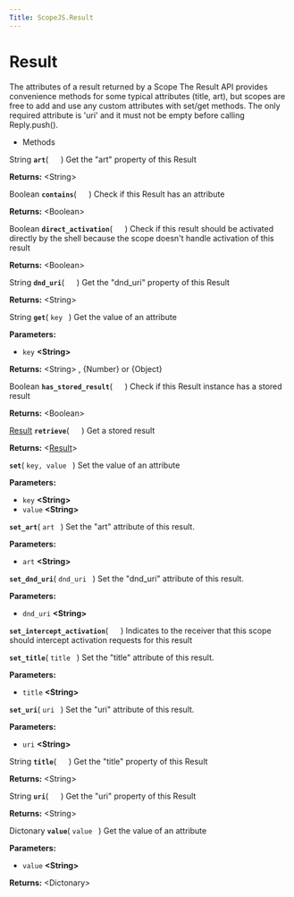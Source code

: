 ```yaml
---
Title: ScopeJS.Result
---
```

        
Result
======

The attributes of a result returned by a Scope The Result API provides convenience methods for some typical attributes (title, art), but scopes are free to add and use any custom attributes with set/get methods. The only required attribute is 'uri' and it must not be empty before calling Reply.push().

-   Methods

<span id="art"></span>
String **`art`**( `  ` )
Get the "art" property of this Result

**Returns:** &lt;String&gt;

<span id="contains"></span>
Boolean **`contains`**( `  ` )
Check if this Result has an attribute

**Returns:** &lt;Boolean&gt;

<span id="direct_activation"></span>
Boolean **`direct_activation`**( `  ` )
Check if this result should be activated directly by the shell because the scope doesn't handle activation of this result

**Returns:** &lt;Boolean&gt;

<span id="dnd_uri"></span>
String **`dnd_uri`**( `  ` )
Get the "dnd\_uri" property of this Result

**Returns:** &lt;String&gt;

<span id="get"></span>
String **`get`**( `key ` )
Get the value of an attribute

**Parameters:**
-   `key` **&lt;String&gt;**

**Returns:** &lt;String&gt;
, {Number} or {Object}

<span id="has_stored_result"></span>
Boolean **`has_stored_result`**( `  ` )
Check if this Result instance has a stored result

**Returns:** &lt;Boolean&gt;

<span id="retrieve"></span>
<a href="index.html" class="crosslink">Result</a> **`retrieve`**( `  ` )
Get a stored result

**Returns:** &lt;<a href="index.html" class="crosslink">Result</a>&gt;

<span id="set"></span>
**`set`**( `key, value ` )
Set the value of an attribute

**Parameters:**
-   `key` **&lt;String&gt;**
-   `value` **&lt;String&gt;**

<span id="set_art"></span>
**`set_art`**( `art ` )
Set the "art" attribute of this result.

**Parameters:**
-   `art` **&lt;String&gt;**

<span id="set_dnd_uri"></span>
**`set_dnd_uri`**( `dnd_uri ` )
Set the "dnd\_uri" attribute of this result.

**Parameters:**
-   `dnd_uri` **&lt;String&gt;**

<span id="set_intercept_activation"></span>
**`set_intercept_activation`**( `  ` )
Indicates to the receiver that this scope should intercept activation requests for this result

<span id="set_title"></span>
**`set_title`**( `title ` )
Set the "title" attribute of this result.

**Parameters:**
-   `title` **&lt;String&gt;**

<span id="set_uri"></span>
**`set_uri`**( `uri ` )
Set the "uri" attribute of this result.

**Parameters:**
-   `uri` **&lt;String&gt;**

<span id="title"></span>
String **`title`**( `  ` )
Get the "title" property of this Result

**Returns:** &lt;String&gt;

<span id="uri"></span>
String **`uri`**( `  ` )
Get the "uri" property of this Result

**Returns:** &lt;String&gt;

<span id="value"></span>
Dictonary **`value`**( `value ` )
Get the value of an attribute

**Parameters:**
-   `value` **&lt;String&gt;**

**Returns:** &lt;Dictonary&gt;

